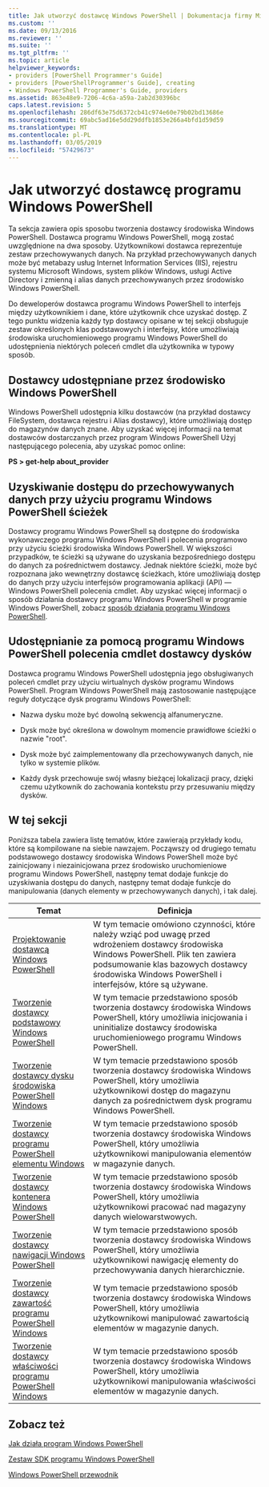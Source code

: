 ```yaml
---
title: Jak utworzyć dostawcę Windows PowerShell | Dokumentacja firmy Microsoft
ms.custom: ''
ms.date: 09/13/2016
ms.reviewer: ''
ms.suite: ''
ms.tgt_pltfrm: ''
ms.topic: article
helpviewer_keywords:
- providers [PowerShell Programmer's Guide]
- providers [PowerShellProgrammer's Guide], creating
- Windows PowerShell Programmer's Guide, providers
ms.assetid: 863e48e9-7206-4c6a-a59a-2ab2d30396bc
caps.latest.revision: 5
ms.openlocfilehash: 286df63e75d6372cb41c974e60e79b02bd13686e
ms.sourcegitcommit: 69abc5ad16e5dd29ddfb1853e266a4bfd1d59d59
ms.translationtype: MT
ms.contentlocale: pl-PL
ms.lasthandoff: 03/05/2019
ms.locfileid: "57429673"
---
```

# <a name="how-to-create-a-windows-powershell-provider"></a>Jak utworzyć dostawcę programu Windows PowerShell

Ta sekcja zawiera opis sposobu tworzenia dostawcy środowiska Windows PowerShell. Dostawca programu Windows PowerShell, mogą zostać uwzględnione na dwa sposoby. Użytkownikowi dostawca reprezentuje zestaw przechowywanych danych. Na przykład przechowywanych danych może być metabazy usług Internet Information Services (IIS), rejestru systemu Microsoft Windows, system plików Windows, usługi Active Directory i zmienną i alias danych przechowywanych przez środowisko Windows PowerShell.

Do deweloperów dostawca programu Windows PowerShell to interfejs między użytkownikiem i dane, które użytkownik chce uzyskać dostęp. Z tego punktu widzenia każdy typ dostawcy opisane w tej sekcji obsługuje zestaw określonych klas podstawowych i interfejsy, które umożliwiają środowiska uruchomieniowego programu Windows PowerShell do udostępnienia niektórych poleceń cmdlet dla użytkownika w typowy sposób.

## <a name="providers-provided-by-windows-powershell"></a>Dostawcy udostępniane przez środowisko Windows PowerShell

Windows PowerShell udostępnia kilku dostawców (na przykład dostawcy FileSystem, dostawca rejestru i Alias dostawcy), które umożliwiają dostęp do magazynów danych znane. Aby uzyskać więcej informacji na temat dostawców dostarczanych przez program Windows PowerShell Użyj następującego polecenia, aby uzyskać pomoc online:

**PS > get-help about_provider**

## <a name="accessing-the-stored-data-using-windows-powershell-paths"></a>Uzyskiwanie dostępu do przechowywanych danych przy użyciu programu Windows PowerShell ścieżek

Dostawcy programu Windows PowerShell są dostępne do środowiska wykonawczego programu Windows PowerShell i polecenia programowo przy użyciu ścieżki środowiska Windows PowerShell. W większości przypadków, te ścieżki są używane do uzyskania bezpośredniego dostępu do danych za pośrednictwem dostawcy. Jednak niektóre ścieżki, może być rozpoznana jako wewnętrzny dostawcę ścieżkach, które umożliwiają dostęp do danych przy użyciu interfejsów programowania aplikacji (API) — Windows PowerShell polecenia cmdlet. Aby uzyskać więcej informacji o sposób działania dostawcy programu Windows PowerShell w programie Windows PowerShell, zobacz [sposób działania programu Windows PowerShell](http://msdn.microsoft.com/en-us/ced30e23-10af-4700-8933-49873bd84d58).

## <a name="exposing-provider-cmdlets-using-windows-powershell-drives"></a>Udostępnianie za pomocą programu Windows PowerShell polecenia cmdlet dostawcy dysków

Dostawca programu Windows PowerShell udostępnia jego obsługiwanych poleceń cmdlet przy użyciu wirtualnych dysków programu Windows PowerShell. Program Windows PowerShell mają zastosowanie następujące reguły dotyczące dysk programu Windows PowerShell:

- Nazwa dysku może być dowolną sekwencją alfanumeryczne.

- Dysk może być określona w dowolnym momencie prawidłowe ścieżki o nazwie "root".

- Dysk może być zaimplementowany dla przechowywanych danych, nie tylko w systemie plików.

- Każdy dysk przechowuje swój własny bieżącej lokalizacji pracy, dzięki czemu użytkownik do zachowania kontekstu przy przesuwaniu między dysków.

## <a name="in-this-section"></a>W tej sekcji

Poniższa tabela zawiera listę tematów, które zawierają przykłady kodu, które są kompilowane na siebie nawzajem. Począwszy od drugiego tematu podstawowego dostawcy środowiska Windows PowerShell może być zainicjowany i niezainicjowana przez środowisko uruchomieniowe programu Windows PowerShell, następny temat dodaje funkcje do uzyskiwania dostępu do danych, następny temat dodaje funkcje do manipulowania (danych elementy w przechowywanych danych), i tak dalej.

|Temat|Definicja|
|-----------|----------------|
|[Projektowanie dostawcą Windows PowerShell](./designing-your-windows-powershell-provider.md)|W tym temacie omówiono czynności, które należy wziąć pod uwagę przed wdrożeniem dostawcy środowiska Windows PowerShell. Plik ten zawiera podsumowanie klas bazowych dostawcy środowiska Windows PowerShell i interfejsów, które są używane.|
|[Tworzenie dostawcy podstawowy Windows PowerShell](./creating-a-basic-windows-powershell-provider.md)|W tym temacie przedstawiono sposób tworzenia dostawcy środowiska Windows PowerShell, który umożliwia inicjowania i uninitialize dostawcy środowiska uruchomieniowego programu Windows PowerShell.|
|[Tworzenie dostawcy dysku środowiska PowerShell Windows](./creating-a-windows-powershell-drive-provider.md)|W tym temacie przedstawiono sposób tworzenia dostawcy środowiska Windows PowerShell, który umożliwia użytkownikowi dostęp do magazynu danych za pośrednictwem dysk programu Windows PowerShell.|
|[Tworzenie dostawcy programu PowerShell elementu Windows](./creating-a-windows-powershell-item-provider.md)|W tym temacie przedstawiono sposób tworzenia dostawcy środowiska Windows PowerShell, który umożliwia użytkownikowi manipulowania elementów w magazynie danych.|
|[Tworzenie dostawcy kontenera Windows PowerShell](./creating-a-windows-powershell-container-provider.md)|W tym temacie przedstawiono sposób tworzenia dostawcy środowiska Windows PowerShell, który umożliwia użytkownikowi pracować nad magazyny danych wielowarstwowych.|
|[Tworzenie dostawcy nawigacji Windows PowerShell](./creating-a-windows-powershell-navigation-provider.md)|W tym temacie przedstawiono sposób tworzenia dostawcy środowiska Windows PowerShell, który umożliwia użytkownikowi nawigację elementy do przechowywania danych hierarchicznie.|
|[Tworzenie dostawcy zawartość programu PowerShell Windows](./creating-a-windows-powershell-content-provider.md)|W tym temacie przedstawiono sposób tworzenia dostawcy środowiska Windows PowerShell, który umożliwia użytkownikowi manipulować zawartością elementów w magazynie danych.|
|[Tworzenie dostawcy właściwości programu PowerShell Windows](./creating-a-windows-powershell-property-provider.md)|W tym temacie przedstawiono sposób tworzenia dostawcy środowiska Windows PowerShell, który umożliwia użytkownikowi manipulowania właściwości elementów w magazynie danych.|

## <a name="see-also"></a>Zobacz też

[Jak działa program Windows PowerShell](http://msdn.microsoft.com/en-us/ced30e23-10af-4700-8933-49873bd84d58)

[Zestaw SDK programu Windows PowerShell](../windows-powershell-reference.md)

[Windows PowerShell przewodnik](./windows-powershell-programmer-s-guide.md)